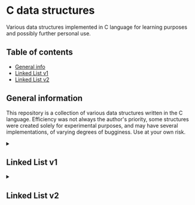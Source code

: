 # C data structures
Various data structures implemented in C language for learning purposes 
and possibly further personal use.

## Table of contents
* [General info](#general-information)
* [Linked List v1](#linked-list-v1)
* [Linked List v2](#linked-list-v2)

## General information
This repository is a collection of various data structures written in the C language. 
Efficiency was not always the author's priority, some structures were created solely 
for experimental purposes, and may have several implementations, of varying degrees of bugginess. 
Use at your own risk.

<details>
<summary>

## Linked List v1
</summary>

### About
The first version of the linked list structure is created with a void pointer 
in the list node, which can contain the address of an instance of any data type. \
It uses macros as an interface to call all internal functions. 
This is done to avoid errors related to differences in the type of data supplied 
to the input and those already in the list.

### Functionality
List of functions and their complexity:
- Inserting one element at the end of the list. *O(n)*
- Getting an element at some index. *O(n)*
- Removing an element at some index. *O(n)*

### Usage
This structure has four macros for performing manipulations:
```
// Initializes the list
LIST(type of data that will be stored in a list)

// Inserts an element
LIST_INSERT(
    pointer to data, 
    list address, 
    type of input data
)

// Returns an element of the expected type
LIST_GET(
    index, 
    list address, 
    type of expected data
)

// Same as get function, except it also removes the element from the list
LIST_REMOVE(
    index,
    list address,
    type of expected data
)
```
**Important! Do not ever input literals into LIST_INSERT** \
Example with string:

```c
#include "list.h"

int main(void)
{
    // Initializing the list, and setting its type to char*
    LinkedList list = LIST(char *);

    char s1[] = "First";
    char s2[] = "Second";

    // In order to avoid memory problems,
    // we have to pack all data into pointers, and 
    // then pass the address of that newly created pointers to the insert function
    char **sptr1 = (char **)s1;
    char **sptr2 = (char **)s2;

    // Inserting elements
    // At this stage, if the types of input data and 
    // list data are mismatched, the program terminates
    LIST_INSERT(&sptr1, &list, char *);
    LIST_INSERT(&sptr2, &list, char *);

    // Removing an element
    char *s3 = LIST_REMOVE(0, &list, char *);

    return 0;
}
```

Example with int:

```c
#include "list.h"

int main() {
    // Initializing the list, and setting its type to int
    LinkedList list = LIST(int);

    int n1 = 1;
    int n2 = 2;

    // In case of non-pointer types we don't
    // need to create an extra layer of pointers
    LIST_INSERT(&n1, &list, int);
    LIST_INSERT(&n2, &list, int);

    // Removing an element
    int n3 = LIST_REMOVE(0, &list, int);
    printf("%d\n", n3);

    return 0;
}
```
</details>


<details> 
<summary>

## Linked List v2
</summary>

### About 
The second version of the linked list is implemented as a single header file, 
containing a macro that creates adaptive structures and functions. \
Also it uses macros as an interface to call all internal functions. 
This is done to avoid errors related to differences in the type of data supplied 
to the input and those already in the list.

### Functionality
List of functions and their complexity:
- Inserting one element at the end of the list. *O(n)*
- Getting an element at some index. *O(n)*
- Removing an element at some index. *O(n)*

### Usage
This structure has six macros for performing manipulations:
```
// Create set of structures and functions for some type
// Each type should be defined only once!
// Held only in the global scope!
DEFINE_LIST(type)

// Initializes the list
LIST(type of data that will be stored in a list)

// Inserts an element
LIST_INSERT(data, list, type of input data)

// Returns an element of the expected type
LIST_GET(index, list, type of expected data)

// Same as get function, except it also removes the element from the list
LIST_REMOVE(index, list, type of expected data)

// Returns size of the list
LIST_SIZE(list, type)
```

Example of int list:

```c
#include "list.h"

// Defining a list of a specific data type. 
// Held only in the global scope!
// At this stage all required structures and functions are created
DEFINE_LIST(int)

int main() {
    // Initializing the list, and setting its type to int
    LinkedList list = LIST(int);

    // Inserting elements
    LIST_INSERT(1, list, int);
    LIST_INSERT(2, list, int);
    LIST_INSERT(3, list, int);

    // Removing an element
    int n = LIST_REMOVE(0, list, int);

    return 0;
}
```

Example of pointer-type list (char *):

```c
#include "list.h"

// When dealing with pointer types, you need to create a new 
// data type for them without the asterisk character
typedef char * string;
DEFINE_LIST(string)

int main() {
    // Initializing the list, and setting its type
    LinkedList list = LIST(string);

    // Inserting elements
    LIST_INSERT("Earth", list, string);
    LIST_INSERT("Mars", list, string);
    LIST_INSERT("Jupyter", list, string);

    // Removing an element
    string s = LIST_REMOVE(0, list, string);

    return 0;
}
```

</details>
